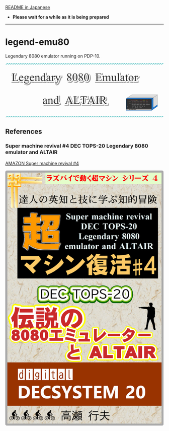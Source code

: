 [README in Japanese](./README-ja.md)

- **Please wait for a while as it is being prepared**
---

legend-emu80
============

Legendary 8080 emulator running on PDP-10.

![Legendary 8080 Emulator and ALTAIR](./pic/title_logo.png)




## References

### Super machine revival #4 DEC TOPS-20 Legendary 8080 emulator and ALTAIR

[AMAZON Super machine revival #4](https://www.amazon.co.jp/dp/B0B137CCNB/)

![Super machine revival #4 DEC TOPS-20 Legendary 8080 emulator and ALTAIR](./pic/book07_small.png)


